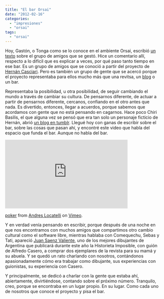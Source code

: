 ```yaml
---
title: "El bar Orsai"
date: "2012-02-16"
categories: 
  - "impresiones"
  - "orsai"
tags: 
  - "orsai"
---
```


Hoy, Gastón, o Tonga como se lo conoce en el ambiente Orsai, escribió [un texto](http://tongaine.wordpress.com/ "El post de Tonga sobre el Bar") sobre el grupo de amigos que se gestó. Hice un comentario allí, respecto a lo difícil que es explicar a veces, por qué paso tanto tiempo en ese bar. Es un grupo de amigos que se conoció a partir del proyecto de [Hernán Casciari](http://editorialorsai.com/ "Sitio Web de la Editorial Orsai"). Pero es también un grupo de gente que se acercó porque el proyecto representaba para ellos mucho más que una revitsa, un [blog](http://orsai.bitacoras.com/ "El blog de Hernán Casciari") o un bar.

Representaba la posibilidad, u otra posibilidad, de seguir cambiando el mundo a través de cambiar su cultura. De pensarnos diferente, de actuar a partir de pensarnos diferente, cercanos, confiando en el otro antes que nada. Es divertido, entonces, llegar a acuerdos, porque sabemos que acordamos con gente que no está pensando en cagarnos. Hace poco Chiri Basilis, el que alguna vez se pensó que era tan solo un personaje ficticio de Hernán, abrió [un blog en tumblr](http://editorialorsai.tumblr.com/ "Editorial Orsai en Tumbrl"). Llegué hoy con ganas de escribir sobre el bar, sobre las cosas que pasan ahí, y encontré este video que habla del espacio que funda el bar. Aunque no habla del bar.

<iframe src="http://player.vimeo.com/video/17704187?title=0&amp;byline=0&amp;portrait=0" width="400" height="225" frameborder="0" webkitallowfullscreen mozallowfullscreen="" allowfullscreen=""></iframe>

[poker](http://vimeo.com/17704187) from [Andres Locatelli](http://vimeo.com/soloideas) on [Vimeo](http://vimeo.com).

Y en verdad venía pensando en escribir, porque después de una noche en que nos encontramos con muchos amigos que compartimos otro cambio cultural como el software libre, mientras hablaba con Comequechu, Sebas y Tati, apareció [Juan Saenz Valiente](http://juansaenzvaliente.blogspot.com/ "Blog de Juan Sáenz Valiente"), uno de los mejores dibujantes de Argentina que publicará durante este año la Historieta Imposible, con guión de Alfredo Casero, a comprar dos ejemplares de la revista para su mamá y su abuela. Y se quedó un rato charlando con nosotros, contándonos apasionadamente cómo era trabajar como dibujante, sus experiencias con guionistas, su experiencia con Casero.

Y principalmente, se dedicó a charlar con la gente que estaba ahí, abiertamente, divirtiéndose, contando sobre el próximo número. Tranquilo, creo, porque se encontraba en un lugar propio. En su lugar. Como cada uno de nosotros que conoce el proyecto y pisa el bar.
